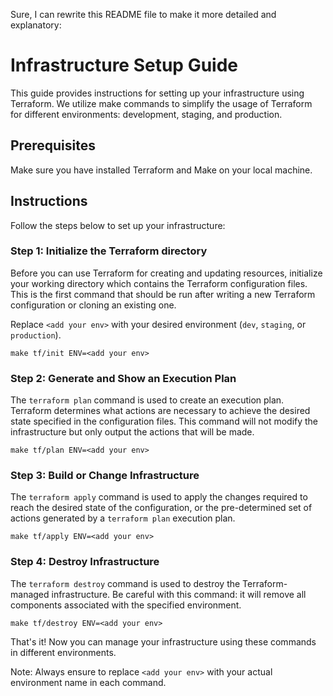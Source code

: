 Sure, I can rewrite this README file to make it more detailed and explanatory:

# Infrastructure Setup Guide

This guide provides instructions for setting up your infrastructure using Terraform. We utilize make commands to simplify the usage of Terraform for different environments: development, staging, and production. 

## Prerequisites

Make sure you have installed Terraform and Make on your local machine. 

## Instructions

Follow the steps below to set up your infrastructure:

### Step 1: Initialize the Terraform directory

Before you can use Terraform for creating and updating resources, initialize your working directory which contains the Terraform configuration files. This is the first command that should be run after writing a new Terraform configuration or cloning an existing one.

Replace `<add your env>` with your desired environment (`dev`, `staging`, or `production`).

```shell
make tf/init ENV=<add your env>
```

### Step 2: Generate and Show an Execution Plan

The `terraform plan` command is used to create an execution plan. Terraform determines what actions are necessary to achieve the desired state specified in the configuration files. This command will not modify the infrastructure but only output the actions that will be made.

```shell
make tf/plan ENV=<add your env>
```

### Step 3: Build or Change Infrastructure

The `terraform apply` command is used to apply the changes required to reach the desired state of the configuration, or the pre-determined set of actions generated by a `terraform plan` execution plan.

```shell
make tf/apply ENV=<add your env>
```

### Step 4: Destroy Infrastructure

The `terraform destroy` command is used to destroy the Terraform-managed infrastructure. Be careful with this command: it will remove all components associated with the specified environment.

```shell
make tf/destroy ENV=<add your env>
```

That's it! Now you can manage your infrastructure using these commands in different environments. 

Note: Always ensure to replace `<add your env>` with your actual environment name in each command.
